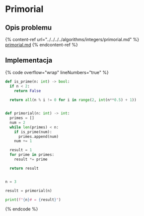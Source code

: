 # Primorial

## Opis problemu

{% content-ref url="../../../../algorithms/integers/primorial.md" %}
[primorial.md](../../../../algorithms/integers/primorial.md)
{% endcontent-ref %}

## Implementacja

{% code overflow="wrap" lineNumbers="true" %}
```python
def is_prime(n: int) -> bool:
  if n < 2:
    return False
    
  return all(n % i != 0 for i in range(2, int(n**0.5) + 1))


def primorial(n: int) -> int:
  primes = []
  num = 2
  while len(primes) < n:
    if is_prime(num):
      primes.append(num)
    num += 1

  result = 1
  for prime in primes:
    result *= prime

  return result


n = 3

result = primorial(n)

print(f"{n}# = {result}")

```
{% endcode %}
